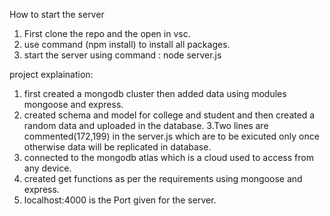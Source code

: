 How to start the server

1. First clone the repo and the open in vsc.
2. use command (npm install) to install all packages.
3. start the server using command : node server.js

project explaination:
1. first created a mongodb cluster then added data using modules mongoose and express.
2. created schema and model for college and student and then created a random data and uploaded in the database.
3.Two lines are commented(172,199) in the server.js which are to be exicuted only once otherwise data will be replicated in database.
4. connected to the mongodb atlas which is a cloud used to access from any device.
5. created get functions as per the requirements using mongoose and express.
6. localhost:4000 is the Port given for the server.


